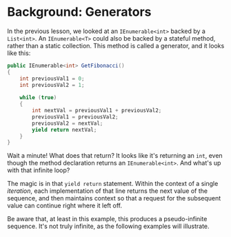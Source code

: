 # Background: Generators

In the previous lesson, we looked at an `IEnumerable<int>` backed by a `List<int>`. An `IEnumerable<T>` could also be backed by a stateful method, rather than a static collection. This method is called a generator, and it looks like this:

```C#
public IEnumerable<int> GetFibonacci()
{
    int previousVal1 = 0;
    int previousVal2 = 1;
	
	while (true)
	{
		int nextVal = previousVal1 + previousVal2;
		previousVal1 = previousVal2;
		previousVal2 = nextVal;
		yield return nextVal;
	}
}
```

Wait a minute! What does that return? It looks like it's returning an `int`, even though the method declaration returns an `IEnumerable<int>`. And what's up with that infinite loop?

The magic is in that `yield return` statement. Within the context of a single _iteration_, each implementation of that line returns the next value of the sequence, and then maintains context so that a request for the subsequent value can continue right where it left off.

Be aware that, at least in this example, this produces a pseudo-infinite sequence. It's not truly infinite, as the following examples will illustrate.
